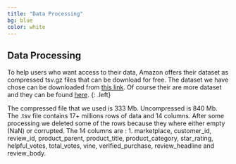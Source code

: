 ```yaml
---
title: "Data Processing"
bg: blue
color: white
---
```


## Data Processing

To help users who want access to their data, Amazon offers their dataset as compressed tsv.gz files that can be download for free. The dataset we have chose can be downloaded from [this link](https://s3.amazonaws.com/amazon-reviews-pds/tsv/amazon_reviews_multilingual_UK_v1_00.tsv.gz). Of course their are more dataset and they can be found [here](https://s3.amazonaws.com/amazon-reviews-pds/tsv/index.txt).
{: .left}

The compressed file that we used is 333 Mb. Uncompressed is 840 Mb. The .tsv file contains 17+ millions rows of data and 14 columns. After some processing we deleted some of the rows because they where either empty (NaN) or corrupted. The 14 columns are : 1. marketplace, customer_id, review_id, product_parent, product_title, product_category, star_rating, helpful_votes, total_votes, vine, verified_purchase, review_headline and review_body.
